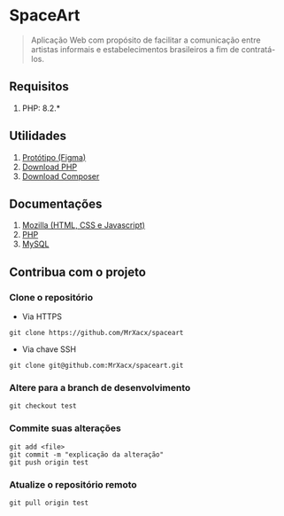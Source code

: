 # SpaceArt

> Aplicação Web com propósito de facilitar a comunicação entre artistas informais e estabelecimentos brasileiros a fim de contratá-los.

## Requisitos

1. PHP: 8.2.*

## Utilidades

1. [Protótipo (Figma)](https://www.figma.com/file/kNoKnCjujr9aEvaOzqKWLC/SpaceArt-(Copy)?.type=design&node-id=19-328&t=Str6qD7EpWwXs7lp-0)
2. [Download PHP](https://www.php.net/downloads)
3. [Download Composer](https://getcomposer.org/download/)

## Documentações

1. [Mozilla (HTML, CSS e Javascript)](https://developer.mozilla.org/pt-BR/docs/Web/)
2. [PHP](https://www.php.net/manual/pt_BR/)
3. [MySQL](https://docs.oracle.com/pt-br/iaas/mysql-database/doc/getting-started.html)

## Contribua com o projeto

### Clone o repositório

* Via HTTPS

`git clone https://github.com/MrXacx/spaceart`

* Via chave SSH

`git clone git@github.com:MrXacx/spaceart.git`


### Altere para a branch de desenvolvimento

`git checkout test`


### Commite suas alterações

```
git add <file>
git commit -m "explicação da alteração"
git push origin test
```



### Atualize o repositório remoto

`git pull origin test`
